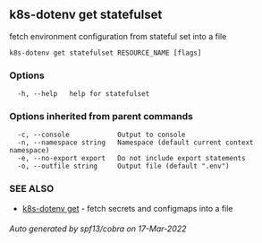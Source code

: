 ## k8s-dotenv get statefulset

fetch environment configuration from stateful set into a file

```
k8s-dotenv get statefulset RESOURCE_NAME [flags]
```

### Options

```
  -h, --help   help for statefulset
```

### Options inherited from parent commands

```
  -c, --console            Output to console
  -n, --namespace string   Namespace (default current context namespace)
  -e, --no-export export   Do not include export statements
  -o, --outfile string     Output file (default ".env")
```

### SEE ALSO

* [k8s-dotenv get](k8s-dotenv_get.md)	 - fetch secrets and configmaps into a file

###### Auto generated by spf13/cobra on 17-Mar-2022
